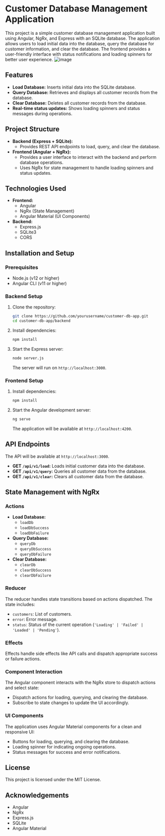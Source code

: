 # Customer Database Management Application

This project is a simple customer database management application built using Angular, NgRx, and Express with an SQLite database. The application allows users to load initial data into the database, query the database for customer information, and clear the database. The frontend provides a user-friendly interface with status notifications and loading spinners for better user experience.
![image](https://github.com/Capa03/Customer-Database-Management-Application/assets/79425111/e17720ce-e1d3-461c-952c-1c52d02bfdfe)

## Features

- **Load Database:** Inserts initial data into the SQLite database.
- **Query Database:** Retrieves and displays all customer records from the database.
- **Clear Database:** Deletes all customer records from the database.
- **Real-time status updates:** Shows loading spinners and status messages during operations.

## Project Structure

- **Backend (Express + SQLite):**
  - Provides REST API endpoints to load, query, and clear the database.
- **Frontend (Angular + NgRx):**
  - Provides a user interface to interact with the backend and perform database operations.
  - Uses NgRx for state management to handle loading spinners and status updates.

## Technologies Used

- **Frontend:**
  - Angular
  - NgRx (State Management)
  - Angular Material (UI Components)
- **Backend:**
  - Express.js
  - SQLite3
  - CORS

## Installation and Setup

### Prerequisites

- Node.js (v12 or higher)
- Angular CLI (v11 or higher)

### Backend Setup

1. Clone the repository:
   ```bash
   git clone https://github.com/yourusername/customer-db-app.git
   cd customer-db-app/backend
   ```

2. Install dependencies:
   ```bash
   npm install
   ```

3. Start the Express server:
   ```bash
   node server.js
   ```

   The server will run on `http://localhost:3000`.

### Frontend Setup

1. Install dependencies:
   ```bash
   npm install
   ```

2. Start the Angular development server:
   ```bash
   ng serve
   ```

   The application will be available at `http://localhost:4200`.

## API Endpoints
  The API will be available at `http://localhost:3000`.
- **GET `/api/v1/load`:** Loads initial customer data into the database.
- **GET `/api/v1/query`:** Queries all customer data from the database.
- **GET `/api/v1/clear`:** Clears all customer data from the database.

## State Management with NgRx

### Actions

- **Load Database:**
  - `loadDb`
  - `loadDbSuccess`
  - `loadDbFailure`
- **Query Database:**
  - `queryDb`
  - `queryDbSuccess`
  - `queryDbFailure`
- **Clear Database:**
  - `clearDb`
  - `clearDbSuccess`
  - `clearDbFailure`

### Reducer

The reducer handles state transitions based on actions dispatched. The state includes:
- `customers`: List of customers.
- `error`: Error message.
- `status`: Status of the current operation (`'Loading' | 'Failed' | 'Loaded' | 'Pending'`).

### Effects

Effects handle side effects like API calls and dispatch appropriate success or failure actions.

### Component Interaction

The Angular component interacts with the NgRx store to dispatch actions and select state:

- Dispatch actions for loading, querying, and clearing the database.
- Subscribe to state changes to update the UI accordingly.

### UI Components

The application uses Angular Material components for a clean and responsive UI:

- Buttons for loading, querying, and clearing the database.
- Loading spinner for indicating ongoing operations.
- Status messages for success and error notifications.


## License

This project is licensed under the MIT License.

## Acknowledgements

- Angular
- NgRx
- Express.js
- SQLite
- Angular Material
